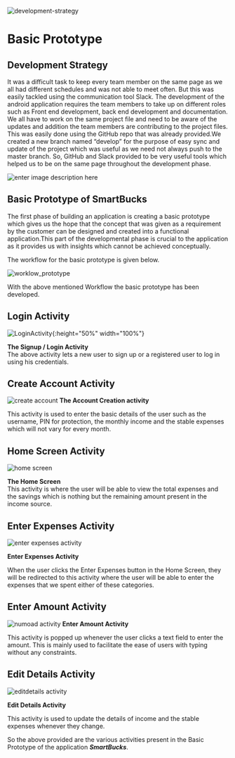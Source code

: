 ﻿![development-strategy](https://www.arithnea.de/wp-content/uploads/2018/02/agiles-business-development.png)
# Basic Prototype

## Development Strategy
 
 It was a difficult task to keep every team member on the same page as we all had different schedules and was not able to meet often. But this was easily tackled using the communication tool Slack.
 The development of the android application requires the team members to take up on different roles such as Front end development, back end development and documentation.
 We all have to work on the same project file and need to be aware of the updates and addition the team members are contributing to the project files. This was easily done using the GitHub repo that was already provided.We created a new branch named “develop” for the purpose of easy sync and update of the project which was useful as we need not always push to the master branch.
So, GitHub and Slack provided to be very useful tools which helped us to be on the same page throughout the development phase.

![enter image description here](http://knowmywork.com/wp-content/uploads/2018/08/Github-Slack-Integration-Web-800x500.png)

## Basic Prototype of SmartBucks

The first phase of building an application is creating a basic prototype which gives us the hope that the concept that was given as a requirement by the customer can be designed and created into a functional application.This part of the developmental phase is crucial to the application as it provides us with insights which cannot be achieved conceptually.

  The workflow for the basic prototype is given below.

![worklow_prototype](https://github.com/DBSE-teaching/isee2019-SmartBucks/blob/master/docs/images/workflow_1.png)

With the above mentioned Workflow the basic prototype has been developed.

##  Login Activity
 
 ![LoginActivity]({{site.baseurl}}/images/Login.jpeg "Application Logo"){:height="50%" width="100%"}
 
**The Signup / Login Activity**<br/>
The above activity lets a new user to sign up or a registered user to log in using his credentials.

## Create Account Activity 
 
 ![create account](https://github.com/DBSE-teaching/isee2019-SmartBucks/blob/master/docs/images/CreateAccount.jpeg)
**The Account Creation activity** <br/>

  This activity is used to enter the basic details of the user such as the username, PIN for protection, the monthly income and the stable expenses which will not vary for every month. 

## Home Screen Activity 

![home screen](https://github.com/DBSE-teaching/isee2019-SmartBucks/blob/master/docs/images/HomeScreen.jpeg)

**The Home Screen** <br/>
This activity is where the user will be able to view the total expenses and the savings which is nothing but the remaining amount present in the income source. 

## Enter Expenses Activity 

![enter expenses activity](https://github.com/DBSE-teaching/isee2019-SmartBucks/blob/master/docs/images/EnterExpenses.jpeg)

**Enter Expenses Activity** <br/>

When the user clicks the Enter Expenses button in the Home Screen, they will be redirected to this activity where the user will be able to enter the expenses that we spent either of these categories.

## Enter Amount Activity

![numoad activity](https://github.com/DBSE-teaching/isee2019-SmartBucks/blob/master/docs/images/NumPad.jpeg)
**Enter Amount Activity**<br/>

This activity is popped up whenever the user clicks a text field to enter the amount. This is mainly used to facilitate the ease of users with typing without any constraints.

## Edit Details Activity
 
 ![editdetails activity](https://github.com/DBSE-teaching/isee2019-SmartBucks/blob/master/docs/images/EditDetails.jpeg)
 
**Edit Details Activity**<br/>

This activity is used to update the details of income and the stable expenses whenever they change.

So the above provided are the various activities present in the Basic Prototype of the application ***SmartBucks***.





